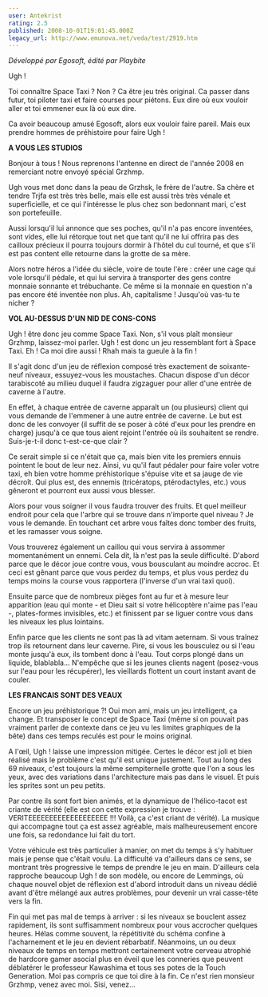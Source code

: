 ```yaml
---
user: Antekrist
rating: 2.5
published: 2008-10-01T19:01:45.000Z
legacy_url: http://www.emunova.net/veda/test/2919.htm
---
```

_Développé par Egosoft, édité par Playbite_  

  

Ugh !  

Toi connaître Space Taxi ? Non ? Ca être jeu très original. Ca passer dans futur, toi piloter taxi et faire courses pour piétons. Eux dire où eux vouloir aller et toi emmener eux là où eux dire.  

Ca avoir beaucoup amusé Egosoft, alors eux vouloir faire pareil. Mais eux prendre hommes de préhistoire pour faire Ugh !   

  

**A VOUS LES STUDIOS**  

Bonjour à tous ! Nous reprenons l'antenne en direct de l'année 2008 en remerciant notre envoyé spécial Grzhmp.  

Ugh vous met donc dans la peau de Grzhsk, le frère de l'autre. Sa chère et tendre Trjfa est très très belle, mais elle est aussi très très vénale et superficielle, et ce qui l'intéresse le plus chez son bedonnant mari, c'est son portefeuille.   

Aussi lorsqu'il lui annonce que ses poches, qu'il n'a pas encore inventées, sont vides, elle lui rétorque tout net que tant qu'il ne lui offrira pas des cailloux précieux il pourra toujours dormir à l'hôtel du cul tourné, et que s'il est pas content elle retourne dans la grotte de sa mère.  

Alors notre héros a l'idée du siècle, voire de toute l'ère : créer une cage qui vole lorsqu'il pédale, et qui lui servira à transporter des gens contre monnaie sonnante et trébuchante. Ce même si la monnaie en question n'a pas encore été inventée non plus. Ah, capitalisme ! Jusqu'où vas-tu te nicher ?  

  

**VOL AU-DESSUS D'UN NID DE CONS-CONS**  

Ugh ! être donc jeu comme Space Taxi. Non, s'il vous plaît monsieur Grzhmp, laissez-moi parler. Ugh ! est donc un jeu ressemblant fort à Space Taxi. Eh ! Ca moi dire aussi ! Rhah mais ta gueule à la fin !  

Il s'agit donc d'un jeu de réflexion composé très exactement de soixante-neuf niveaux, essuyez-vous les moustaches. Chacun dispose d'un décor tarabiscoté au milieu duquel il faudra zigzaguer pour aller d'une entrée de caverne à l'autre.  

En effet, à chaque entrée de caverne apparaît un (ou plusieurs) client qui vous demande de l'emmener à une autre entrée de caverne. Le but est donc de les convoyer (il suffit de se poser à côté d'eux pour les prendre en charge) jusqu'à ce que tous aient rejoint l'entrée où ils souhaitent se rendre. Suis-je-t-il donc t-est-ce-que clair ?  

Ce serait simple si ce n'était que ça, mais bien vite les premiers ennuis pointent le bout de leur nez. Ainsi, vu qu'il faut pédaler pour faire voler votre taxi, eh bien votre homme préhistorique s'épuise vite et sa jauge de vie décroît. Qui plus est, des ennemis (tricératops, ptérodactyles, etc.) vous gêneront et pourront eux aussi vous blesser.  

Alors pour vous soigner il vous faudra trouver des fruits. Et quel meilleur endroit pour cela que l'arbre qui se trouve dans n'importe quel niveau ? Je vous le demande. En touchant cet arbre vous faîtes donc tomber des fruits, et les ramasser vous soigne.  

  

Vous trouverez également un caillou qui vous servira à assommer momentanément un ennemi. Cela dit, là n'est pas la seule difficulté. D'abord parce que le décor joue contre vous, vous bousculant au moindre accroc. Et ceci est gênant parce que vous perdez du temps, et plus vous perdez du temps moins la course vous rapportera (l'inverse d'un vrai taxi quoi).  

Ensuite parce que de nombreux pièges font au fur et à mesure leur apparition (eau qui monte - et Dieu sait si votre hélicoptère n'aime pas l'eau -, plates-formes invisibles, etc.) et finissent par se liguer contre vous dans les niveaux les plus lointains.  

  

Enfin parce que les clients ne sont pas là ad vitam aeternam. Si vous traînez trop ils retournent dans leur caverne. Pire, si vous les bousculez ou si l'eau monte jusqu'à eux, ils tombent donc à l'eau. Tout corps plongé dans un liquide, blablabla... N'empêche que si les jeunes clients nagent (posez-vous sur l'eau pour les récupérer), les vieillards flottent un court instant avant de couler.  

  

**LES FRANCAIS SONT DES VEAUX**  

Encore un jeu préhistorique ?! Oui mon ami, mais un jeu intelligent, ça change. Et transposer le concept de Space Taxi (même si on pouvait pas vraiment parler de contexte dans ce jeu vu les limites graphiques de la bête) dans ces temps reculés est pour le moins original.  

A l'œil, Ugh ! laisse une impression mitigée. Certes le décor est joli et bien réalisé mais le problème c'est qu'il est unique justement. Tout au long des 69 niveaux, c'est toujours la même sempiternelle grotte que l'on a sous les yeux, avec des variations dans l'architecture mais pas dans le visuel. Et puis les sprites sont un peu petits.  

Par contre ils sont fort bien animés, et la dynamique de l'hélico-tacot est criante de vérité (elle est con cette expression je trouve : VERITEEEEEEEEEEEEEEEEEEE !!! Voilà, ça c'est criant de vérité). La musique qui accompagne tout ça est assez agréable, mais malheureusement encore une fois, sa redondance lui fait du tort.  

Votre véhicule est très particulier à manier, on met du temps à s'y habituer mais je pense que c'était voulu. La difficulté va d'ailleurs dans ce sens, se montrant très progressive le temps de prendre le jeu en main. D'ailleurs cela rapproche beaucoup Ugh ! de son modèle, ou encore de Lemmings, où chaque nouvel objet de réflexion est d'abord introduit dans un niveau dédié avant d'être mélangé aux autres problèmes, pour devenir un vrai casse-tête vers la fin.  

Fin qui met pas mal de temps à arriver : si les niveaux se bouclent assez rapidement, ils sont suffisamment nombreux pour vous accrocher quelques heures. Hélas comme souvent, la répétitivité du schéma confine à l'acharnement et le jeu en devient rébarbatif. Néanmoins, un ou deux niveaux de temps en temps mettront certainement votre cerveau atrophié de hardcore gamer asocial plus en éveil que les conneries que peuvent déblatérer le professeur Kawashima et tous ses potes de la Touch Generation. Moi pas compris ce que toi dire à la fin. Ce n'est rien monsieur Grzhmp, venez avec moi. Sisi, venez...